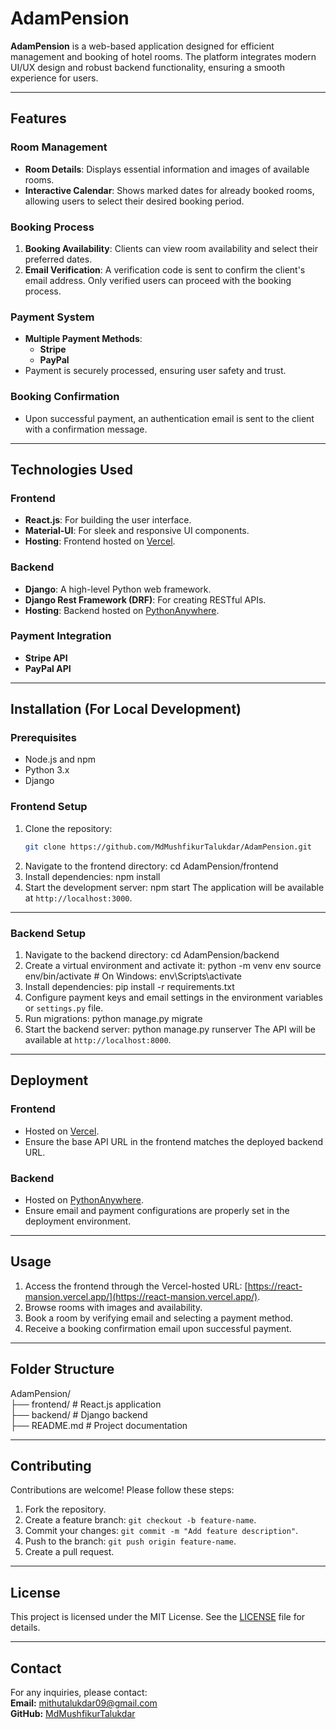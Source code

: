 # AdamPension

**AdamPension** is a web-based application designed for efficient management and booking of hotel rooms. The platform integrates modern UI/UX design and robust backend functionality, ensuring a smooth experience for users.

---

## Features

### Room Management
- **Room Details**: Displays essential information and images of available rooms.
- **Interactive Calendar**: Shows marked dates for already booked rooms, allowing users to select their desired booking period.

### Booking Process
1. **Booking Availability**: Clients can view room availability and select their preferred dates.
2. **Email Verification**: A verification code is sent to confirm the client's email address. Only verified users can proceed with the booking process.

### Payment System
- **Multiple Payment Methods**:
  - **Stripe**
  - **PayPal**
- Payment is securely processed, ensuring user safety and trust.

### Booking Confirmation
- Upon successful payment, an authentication email is sent to the client with a confirmation message.

---

## Technologies Used

### Frontend
- **React.js**: For building the user interface.
- **Material-UI**: For sleek and responsive UI components.
- **Hosting**: Frontend hosted on [Vercel](https://react-mansion.vercel.app/).

### Backend
- **Django**: A high-level Python web framework.
- **Django Rest Framework (DRF)**: For creating RESTful APIs.
- **Hosting**: Backend hosted on [PythonAnywhere](https://www.pythonanywhere.com/).

### Payment Integration
- **Stripe API**
- **PayPal API**

---

## Installation (For Local Development)

### Prerequisites
- Node.js and npm
- Python 3.x
- Django

### Frontend Setup
1. Clone the repository:
   ```bash
   git clone https://github.com/MdMushfikurTalukdar/AdamPension.git
2. Navigate to the frontend directory:
  cd AdamPension/frontend
3. Install dependencies:
  npm install
4. Start the development server:
  npm start
  The application will be available at `http://localhost:3000`.

---


### Backend Setup
1. Navigate to the backend directory:
  cd AdamPension/backend
2. Create a virtual environment and activate it:
  python -m venv env source env/bin/activate # On Windows: env\Scripts\activate
3. Install dependencies:
  pip install -r requirements.txt
4. Configure payment keys and email settings in the environment variables or `settings.py` file.
5. Run migrations:
  python manage.py migrate
6. Start the backend server:
  python manage.py runserver
  The API will be available at `http://localhost:8000`.

---


## Deployment

### Frontend
- Hosted on [Vercel](https://react-mansion.vercel.app/). 
- Ensure the base API URL in the frontend matches the deployed backend URL.

### Backend
- Hosted on [PythonAnywhere](https://www.pythonanywhere.com/).
- Ensure email and payment configurations are properly set in the deployment environment.

---

## Usage

1. Access the frontend through the Vercel-hosted URL: [https://react-mansion.vercel.app/](https://react-mansion.vercel.app/).
2. Browse rooms with images and availability.
3. Book a room by verifying email and selecting a payment method.
4. Receive a booking confirmation email upon successful payment.

---

## Folder Structure

AdamPension/ <br>
├── frontend/ # React.js application <br>
├── backend/ # Django backend <br>
├── README.md # Project documentation

---


## Contributing

Contributions are welcome! Please follow these steps:
1. Fork the repository.
2. Create a feature branch: `git checkout -b feature-name`.
3. Commit your changes: `git commit -m "Add feature description"`.
4. Push to the branch: `git push origin feature-name`.
5. Create a pull request.

---

## License

This project is licensed under the MIT License. See the [LICENSE](LICENSE) file for details.

---

## Contact

For any inquiries, please contact:  
**Email:** mithutalukdar09@gmail.com  
**GitHub:** [MdMushfikurTalukdar](https://github.com/MdMushfikurTalukdar)
